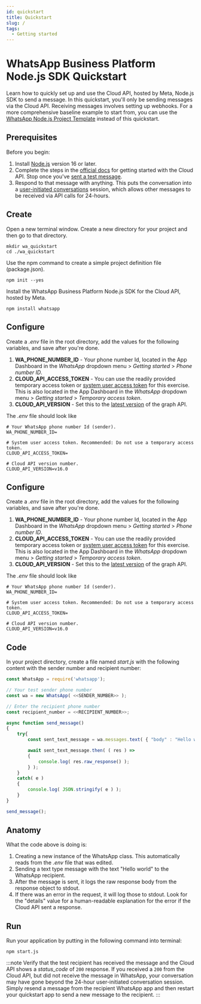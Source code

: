 ```yaml
---
id: quickstart
title: Quickstart
slug: /
tags:
  - Getting started
---
```


# WhatsApp Business Platform Node.js SDK Quickstart

Learn how to quickly set up and use the Cloud API, hosted by Meta, Node.js SDK to send a message. In this quickstart, you'll only be sending messages via the Cloud API. Receiving messages involves setting up webhooks. For a more comprehensive baseline example to start from, you can use the [WhatsApp Node.js Project Template](https://github.com/WhatsApp/WhatsApp-Nodejs-Project-Template) instead of this quickstart.

## Prerequisites
Before you begin:

1. Install [Node.js](https://nodejs.org/) version 16 or later.
2. Complete the steps in the [official docs](https://developers.facebook.com/docs/whatsapp/cloud-api/get-started#set-up-developer-assets) for getting started with the Cloud API. Stop once you've [sent a test message](https://developers.facebook.com/docs/whatsapp/cloud-api/get-started#sent-test-message).
3. Respond to that message with anything. This puts the conversation into a [user-initiated conversations](https://developers.facebook.com/docs/whatsapp/conversation-types) session, which allows other messages to be received via API calls for 24-hours.

## Create
Open a new terminal window. Create a new directory for your project and then go to that directory.

```shell
mkdir wa_quickstart
cd ./wa_quickstart
```

Use the npm command to create a simple project definition file (package.json).

```shell
npm init --yes
```

Install the WhatsApp Business Platform Node.js SDK for the Cloud API, hosted by Meta.

```shell
npm install whatsapp
```

## Configure
Create a *.env* file in the root directory, add the values for the following variables, and save after you're done.
1. **WA_PHONE_NUMBER_ID** - Your phone number Id, located in the App Dashboard in the *WhatsApp* dropdown menu > *Getting started* > *Phone number ID*.
2. **CLOUD_API_ACCESS_TOKEN** - You can use the readily provided temporary access token or [system user access token](https://developers.facebook.com/docs/whatsapp/business-management-api/get-started/#system-user-access-tokens) for this exercise. This is also located in the App Dashboard in the *WhatsApp* dropdown menu > *Getting started* > *Temporary access token*.
3. **CLOUD_API_VERSION** - Set this to the [latest version](https://developers.facebook.com/docs/graph-api/guides/versioning#latest) of the graph API.

The *.env* file should look like
```shell
# Your WhatsApp phone number Id (sender).
WA_PHONE_NUMBER_ID=

# System user access token. Recommended: Do not use a temporary access token.
CLOUD_API_ACCESS_TOKEN=

# Cloud API version number.
CLOUD_API_VERSION=v16.0
```

## Configure
Create a *.env* file in the root directory, add the values for the following variables, and save after you're done.
1. **WA_PHONE_NUMBER_ID** - Your phone number Id, located in the App Dashboard in the *WhatsApp* dropdown menu > *Getting started* > *Phone number ID*.
2. **CLOUD_API_ACCESS_TOKEN** - You can use the readily provided temporary access token or [system user access token](https://developers.facebook.com/docs/whatsapp/business-management-api/get-started/#system-user-access-tokens) for this exercise. This is also located in the App Dashboard in the *WhatsApp* dropdown menu > *Getting started* > *Temporary access token*.
3. **CLOUD_API_VERSION** - Set this to the [latest version](https://developers.facebook.com/docs/graph-api/guides/versioning#latest) of the graph API.

The *.env* file should look like
```shell
# Your WhatsApp phone number Id (sender).
WA_PHONE_NUMBER_ID=

# System user access token. Recommended: Do not use a temporary access token.
CLOUD_API_ACCESS_TOKEN=

# Cloud API version number.
CLOUD_API_VERSION=v16.0
```

## Code
In your project directory, create a file named *start.js* with the following content with the sender number and recipient number:
```js
const WhatsApp = require('whatsapp');

// Your test sender phone number
const wa = new WhatsApp( <<SENDER_NUMBER>> );

// Enter the recipient phone number
const recipient_number = <<RECIPIENT_NUMBER>>;

async function send_message()
{
    try{
        const sent_text_message = wa.messages.text( { "body" : "Hello world" }, recipient_number );

        await sent_text_message.then( ( res ) =>
        {
            console.log( res.raw_response() );
        } );
    }
    catch( e )
    {
        console.log( JSON.stringify( e ) );
    }
}

send_message();
```

## Anatomy
What the code above is doing is:
1. Creating a new instance of the WhatsApp class. This automatically reads from the *.env* file that was edited.
2. Sending a text type message with the text "Hello world" to the WhatsApp recipient.
3. After the message is sent, it logs the raw response body from the response object to stdout.
4. If there was an error in the request, it will log those to stdout. Look for the "details" value for a human-readable explanation for the error if the Cloud API sent a response.

## Run
Run your application by putting in the following command into terminal:
```shell
npm start.js
```

:::note
Verify that the test recipient has received the message and the Cloud API shows a *status_code* of `200` response. If you received a `200` from the Cloud API, but did not receive the message in WhatsApp, your conversation may have gone beyond the 24-hour user-initiated conversation session. Simply resend a message from the recipient WhatsApp app and then restart your quickstart app to send a new message to the recipient.
:::
